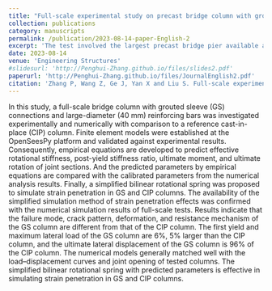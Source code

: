 ```yaml
---
title: "Full-scale experimental study on precast bridge column with grouted sleeve connections and large-diameter reinforcing bars"
collection: publications
category: manuscripts
permalink: /publication/2023-08-14-paper-English-2
excerpt: 'The test involved the largest precast bridge pier available at that time.'
date: 2023-08-14
venue: 'Engineering Structures'
#slidesurl: 'http://Penghui-Zhang.github.io/files/slides2.pdf'
paperurl: 'http://Penghui-Zhang.github.io/files/JournalEnglish2.pdf'
citation: 'Zhang P, Wang Z, Ge J, Yan X and Liu S. Full-scale experimental study on precast bridge column with grouted sleeve connections and large-diameter reinforcing bars. Engineering Structures 2023; 294: 116747'
---
```


In this study, a full-scale bridge column with grouted sleeve (GS) connections and large-diameter (40 mm) reinforcing bars was investigated experimentally and numerically with comparison to a reference cast-in-place (CIP) column. Finite element models were established at the OpenSeesPy platform and validated against experimental results. Consequently, empirical equations are developed to predict effective rotational stiffness, post-yield stiffness ratio, ultimate moment, and ultimate rotation of joint sections. And the predicted parameters by empirical equations are compared with the calibrated parameters from the numerical analysis results. Finally, a simplified bilinear rotational spring was proposed to simulate strain penetration in GS and CIP columns. The availability of the simplified simulation method of strain penetration effects was confirmed with the numerical simulation results of full-scale tests. Results indicate that the failure mode, crack pattern, deformation, and resistance mechanism of the GS column are different from that of the CIP column. The first yield and maximum lateral load of the GS column are 6%, 5% larger than the CIP column, and the ultimate lateral displacement of the GS column is 96% of the CIP column. The numerical models generally matched well with the load–displacement curves and joint opening of tested columns. The simplified bilinear rotational spring with predicted parameters is effective in simulating strain penetration in GS and CIP columns.